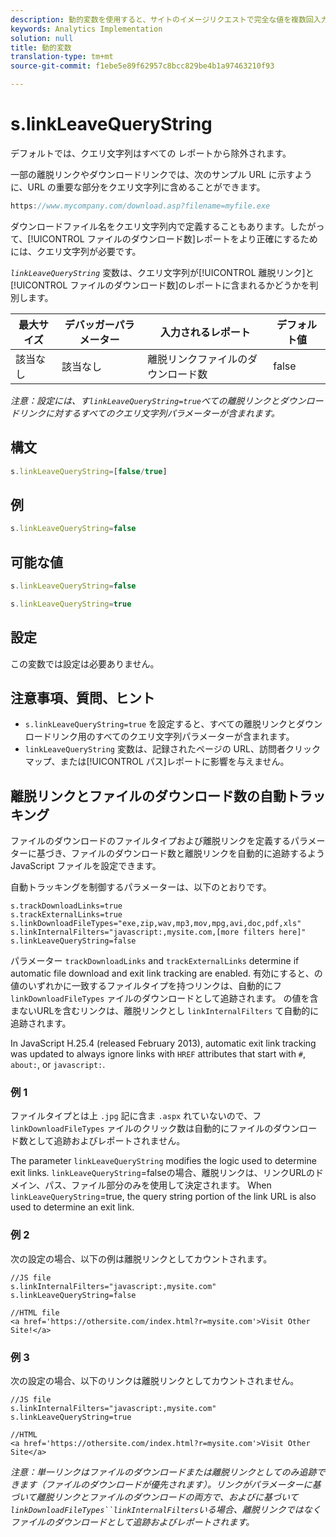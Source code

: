 ```yaml
---
description: 動的変数を使用すると、サイトのイメージリクエストで完全な値を複数回入力することなく、ある変数の値を別の変数にコピーできます。
keywords: Analytics Implementation
solution: null
title: 動的変数
translation-type: tm+mt
source-git-commit: f1ebe5e89f62957c8bcc829be4b1a97463210f93

---
```



# s.linkLeaveQueryString

デフォルトでは、クエリ文字列はすべての レポートから除外されます。

一部の離脱リンクやダウンロードリンクでは、次のサンプル URL に示すように、URL の重要な部分をクエリ文字列に含めることができます。

```js
https://www.mycompany.com/download.asp?filename=myfile.exe
```

ダウンロードファイル名をクエリ文字列内で定義することもあります。したがって、[!UICONTROL ファイルのダウンロード数]レポートをより正確にするためには、クエリ文字列が必要です。

*`linkLeaveQueryString`* 変数は、クエリ文字列が[!UICONTROL 離脱リンク]と[!UICONTROL ファイルのダウンロード数]のレポートに含まれるかどうかを判別します。

| 最大サイズ | デバッガーパラメーター | 入力されるレポート | デフォルト値 |
|--- |--- |--- |--- |
| 該当なし | 該当なし | 離脱リンクファイルのダウンロード数 | false |

*注意：設定には、す`linkLeaveQueryString=true`べての離脱リンクとダウンロードリンクに対するすべてのクエリ文字列パラメーターが含まれます。*

## 構文

```js
s.linkLeaveQueryString=[false/true]
```

## 例

```js
s.linkLeaveQueryString=false
```

## 可能な値

```js
s.linkLeaveQueryString=false
```

```js
s.linkLeaveQueryString=true
```

## 設定

この変数では設定は必要ありません。

## 注意事項、質問、ヒント

* `s.linkLeaveQueryString=true` を設定すると、すべての離脱リンクとダウンロードリンク用のすべてのクエリ文字列パラメーターが含まれます。
* `linkLeaveQueryString` 変数は、記録されたページの URL、訪問者クリックマップ、または[!UICONTROL パス]レポートに影響を与えません。

## 離脱リンクとファイルのダウンロード数の自動トラッキング

ファイルのダウンロードのファイルタイプおよび離脱リンクを定義するパラメーターに基づき、ファイルのダウンロード数と離脱リンクを自動的に追跡するよう JavaScript ファイルを設定できます。

自動トラッキングを制御するパラメーターは、以下のとおりです。

```
s.trackDownloadLinks=true 
s.trackExternalLinks=true 
s.linkDownloadFileTypes="exe,zip,wav,mp3,mov,mpg,avi,doc,pdf,xls" 
s.linkInternalFilters="javascript:,mysite.com,[more filters here]" 
s.linkLeaveQueryString=false 
```

パラメーター  `trackDownloadLinks` and `trackExternalLinks` determine if automatic file download and exit link tracking are enabled. 有効にすると、の値のいずれかに一致するファイルタイプを持つリンクは、自動的にフ `linkDownloadFileTypes` ァイルのダウンロードとして追跡されます。 の値を含まないURLを含むリンクは、離脱リンクとし `linkInternalFilters` て自動的に追跡されます。

In JavaScript H.25.4 (released February 2013), automatic exit link tracking was updated to always ignore links with `HREF` attributes that start with `#`, `about:`, or `javascript:`.

### 例 1

ファイルタイプとは上 `.jpg` 記に含ま `.aspx` れていないので、フ `linkDownloadFileTypes` ァイルのクリック数は自動的にファイルのダウンロード数として追跡およびレポートされません。

The parameter `linkLeaveQueryString` modifies the logic used to determine exit links. `linkLeaveQueryString`=falseの場合、離脱リンクは、リンクURLのドメイン、パス、ファイル部分のみを使用して決定されます。 When `linkLeaveQueryString`=true, the query string portion of the link URL is also used to determine an exit link.

### 例 2

次の設定の場合、以下の例は離脱リンクとしてカウントされます。

```
//JS file  
s.linkInternalFilters="javascript:,mysite.com" 
s.linkLeaveQueryString=false 
 
//HTML file 
<a href='https://othersite.com/index.html?r=mysite.com'>Visit Other Site!</a> 
```

### 例 3

次の設定の場合、以下のリンクは離脱リンクとしてカウントされません。

```
//JS file  
s.linkInternalFilters="javascript:,mysite.com" 
s.linkLeaveQueryString=true 
 
//HTML  
<a href='https://othersite.com/index.html?r=mysite.com'>Visit Other Site</a> 
```

*注意：単一リンクはファイルのダウンロードまたは離脱リンクとしてのみ追跡できます（ファイルのダウンロードが優先されます）。リンクがパラメーターに基づいて離脱リンクとファイルのダウンロードの両方で、およびに基づいて`linkDownloadFileTypes``linkInternalFilters`いる場合、離脱リンクではなくファイルのダウンロードとして追跡およびレポートされます。*